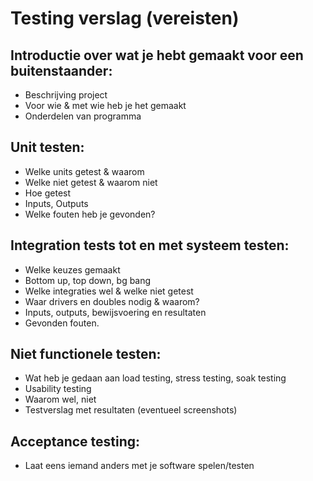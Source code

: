 # Testing verslag (vereisten)

## Introductie over wat je hebt gemaakt voor een buitenstaander:

* Beschrijving project
* Voor wie & met wie heb je het gemaakt
* Onderdelen van programma

## Unit testen:

* Welke units getest & waarom
* Welke niet getest & waarom niet
* Hoe getest
* Inputs, Outputs
* Welke fouten heb je gevonden?

## Integration tests tot en met systeem testen:

* Welke keuzes gemaakt
* Bottom up, top down, bg bang
* Welke integraties wel & welke niet getest
* Waar drivers en doubles nodig & waarom?
* Inputs, outputs, bewijsvoering en resultaten
* Gevonden fouten.

## Niet functionele testen:

* Wat heb je gedaan aan load testing, stress testing, soak testing
* Usability testing
* Waarom wel, niet
* Testverslag met resultaten (eventueel screenshots)

## Acceptance testing:

* Laat eens iemand anders met je software spelen/testen
